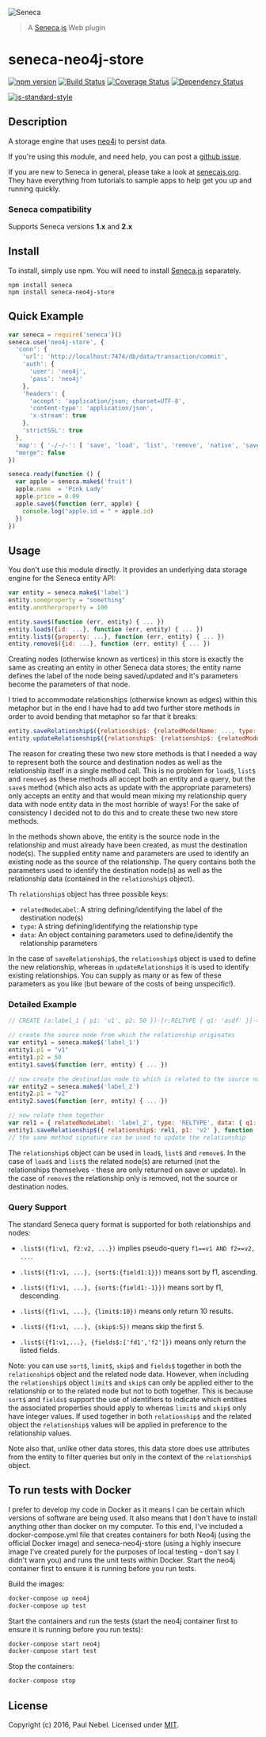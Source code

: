 ![Seneca](http://senecajs.org/files/assets/seneca-logo.png)
> A [Seneca.js][] Web plugin

# seneca-neo4j-store

[![npm version][npm-badge]][npm-url]
[![Build Status][travis-badge]][travis-url]
[![Coverage Status][coveralls-badge]][coveralls-url]
[![Dependency Status][david-badge]][david-url]

[![js-standard-style][standard-badge]][standard-style]

## Description

A storage engine that uses [neo4j][] to persist data.

If you're using this module, and need help, you can post a [github issue][].

If you are new to Seneca in general, please take a look at [senecajs.org][]. They have everything from
tutorials to sample apps to help get you up and running quickly.

### Seneca compatibility
Supports Seneca versions **1.x** and **2.x**

## Install
To install, simply use npm. You will need to install [Seneca.js][]
separately.

```
npm install seneca
npm install seneca-neo4j-store
```

## Quick Example
```js
var seneca = require('seneca')()
seneca.use('neo4j-store', {
  'conn': {
    'url': 'http://localhost:7474/db/data/transaction/commit',
    'auth': {
      'user': 'neo4j',
      'pass': 'neo4j'
    },
    'headers': {
      'accept': 'application/json; charset=UTF-8',
      'content-type': 'application/json',
      'x-stream': true
    },
    'strictSSL': true
  },
  'map': { '-/-/-': [ 'save', 'load', 'list', 'remove', 'native', 'saveRelationship', 'updateRelationship' ] },
  "merge": false
})

seneca.ready(function () {
  var apple = seneca.make$('fruit')
  apple.name  = 'Pink Lady'
  apple.price = 0.99
  apple.save$(function (err, apple) {
    console.log("apple.id = " + apple.id)
  })
})
```

## Usage
You don't use this module directly. It provides an underlying data storage engine for the Seneca entity API:

```js
var entity = seneca.make$('label')
entity.someproperty = "something"
entity.anotherproperty = 100

entity.save$(function (err, entity) { ... })
entity.load$({id: ...}, function (err, entity) { ... })
entity.list$({property: ...}, function (err, entity) { ... })
entity.remove$({id: ...}, function (err, entity) { ... })
```
Creating nodes (otherwise known as vertices) in this store is exactly the same as creating an entity in other Seneca data stores; the entity name defines the label of the node being saved/updated and it's parameters become the parameters of that node.

I tried to accommodate relationships (otherwise known as edges) within this metaphor but in the end I have had to add two further store methods in order to avoid bending that metaphor so far that it breaks:

```js
entity.saveRelationship$({relationship$: {relatedModelName: ..., type: ..., data: {id: ...}}}, p1: ...}, function (err, relationship) { ... })
entity.updateRelationship$({relationship$: {relationship$: {relatedModelName: ..., type: ..., data: {id: ...}}}, p1: ...}, function (err, relationship) { ... })
```
The reason for creating these two new store methods is that I needed a way to represent both the source and destination nodes as well as the relationship itself in a single method call.  This is no problem for `load$`, `list$` and `remove$` as these methods all accept both an entity and a query, but the `save$` method (which also acts as update with the appropriate parameters) only accepts an entity and that would mean mixing my relationship query data with node entity data in the most horrible of ways! For the sake of consistency I decided not to do this and to create these two new store methods.

In the methods shown above, the entity is the source node in the relationship and must already have been created, as must the destination node(s).  The supplied entity name and parameters are used to identify an existing node as the source of the relationship.  The query contains both the parameters used to identify the destination node(s) as well as the relationship data (contained in the `relationship$` object).

Th `relationship$` object has three possible keys:
- `relatedNodeLabel`: A string defining/identifying the label of the destination node(s)
- `type`: A string defining/identifying the relationship type
- `data`: An object containing parameters used to define/identify the relationship parameters

In the case of `saveRelationship$`, the `relationship$` object is used to define the new relationship, whereas in `updateRelationship$` it is used to identify existing relationships.  You can supply as many or as few of these parameters as you like (but beware of the costs of being unspecific!).

### Detailed Example
```js
// CREATE (a:label_1 { p1: 'v1', p2: 50 })-[r:RELTYPE { q1: 'asdf' }]->(b:label_2 { p1: 'v2' }) return r

// create the source node from which the relationship originates
var entity1 = seneca.make$('label_1')
entity1.p1 = "v1"
entity1.p2 = 50
entity1.save$(function (err, entity) { ... })

// now create the destination node to which is related to the source node
var entity2 = seneca.make$('label_2')
entity2.p1 = "v2"
entity2.save$(function (err, entity) { ... })

// now relate them together
var rel1 = { relatedNodeLabel: 'label_2', type: 'RELTYPE', data: { q1: 'asdf' } }
entity1.saveRelationship$({ relationship$: rel1, p1: 'v2' }, function (err, relationship) { ... })
// the same method signature can be used to update the relationship
```
The `relationship$` object can be used in `load$`, `list$` and `remove$`.  In the case of `load$` and `list$` the related node(s) are returned (not the relationships themselves - these are only returned on save or update).  In the case of `remove$` the relationship only is removed, not the source or destination nodes.

### Query Support
The standard Seneca query format is supported for both relationships and nodes:

- `.list$({f1:v1, f2:v2, ...})` implies pseudo-query `f1==v1 AND f2==v2, ...`.

- `.list$({f1:v1, ...}, {sort$:{field1:1}})` means sort by f1, ascending.

- `.list$({f1:v1, ...}, {sort$:{field1:-1}})` means sort by f1, descending.

- `.list$({f1:v1, ...}, {limit$:10})` means only return 10 results.

- `.list$({f1:v1, ...}, {skip$:5})` means skip the first 5.

- `.list$({f1:v1,...}, {fields$:['fd1','f2']})` means only return the listed fields.

Note: you can use `sort$`, `limit$`, `skip$` and `fields$` together in both the `relationship$` object and the related node data.  However, when including the `relationship$` object `limit$` and `skip$` can only be applied either to the relationship or to the related node but not to both together.  This is because `sort$` and `fields$` support the use of identifiers to indicate which entities the associated properties should apply to whereas `limit$` and `skip$` only have integer values.  If used together in both `relationship$` and the related object the `relationship$` values will be applied in preference to the relationship values.

Note also that, unlike other data stores, this data store does use attributes from the entity to filter queries but only in the context of the `relationship$` object.

## To run tests with Docker
I prefer to develop my code in Docker as it means I can be certain which versions of software are being used.  It also means that I don't have to install anything other than docker on my computer.  To this end, I've included a docker-compose.yml file that creates containers for both Neo4j (using the official Docker image) and seneca-neo4j-store (using a highly insecure image I've created purely for the purposes of local testing - don't say I didn't warn you) and runs the unit tests within Docker. Start the neo4j container first to ensure it is running before you run tests.

Build the images:
```sh
docker-compose up neo4j
docker-compose up test
```

Start the containers and run the tests (start the neo4j container first to ensure it is running before you run tests):
```sh
docker-compose start neo4j
docker-compose start test
```

Stop the containers:
```sh
docker-compose stop
```

## License
Copyright (c) 2016, Paul Nebel.
Licensed under [MIT][].

[npm-badge]: https://img.shields.io/npm/v/seneca-neo4j2-store.svg
[npm-url]: https://npmjs.com/package/seneca-neo4j2-store
[travis-badge]: https://travis-ci.org/redjamjar/seneca-neo4j-store.svg
[travis-url]: https://travis-ci.org/redjamjar/seneca-neo4j-store
[coveralls-badge]: https://coveralls.io/repos/github/redjamjar/seneca-neo4j-store/badge.svg?branch=master
[coveralls-url]: https://coveralls.io/github/redjamjar/seneca-neo4j-store?branch=master
[david-badge]: https://david-dm.org/redjamjar/seneca-neo4j-store.svg
[david-url]: https://david-dm.org/redjamjar/seneca-neo4j-store
[standard-badge]: https://raw.githubusercontent.com/feross/standard/master/badge.png
[standard-style]: https://github.com/feross/standard

[Neo4j]: http://neo4j.com/
[MIT]: ./LICENSE.txt
[Senecajs org]: https://github.com/senecajs/
[Seneca.js]: https://www.npmjs.com/package/seneca
[senecajs.org]: http://senecajs.org/
[github issue]: https://github.com/redjamjar/seneca-neo4j-store/issues
